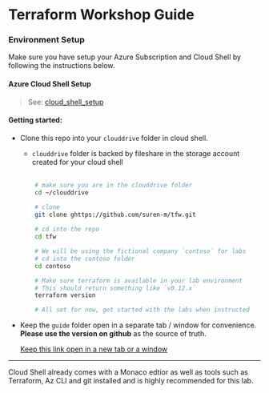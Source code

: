 # Terraform Workshop Guide

### Environment Setup

Make sure you have setup your Azure Subscription and Cloud Shell by following the instructions below.

####  Azure Cloud Shell Setup

> See: [cloud_shell_setup](https://github.com/suren-m/remote-workshop-env/blob/master/cloud_shell/cloud_shell_setup.md)


#### Getting started:

* Clone this repo into your `clouddrive` folder in cloud shell.

    *   `clouddrive` folder is backed by fileshare in the storage account created for your cloud shell
    
    <br />

    ```bash
        # make sure you are in the clouddrive folder 
        cd ~/clouddrive

        # clone
        git clone ghttps://github.com/suren-m/tfw.git
        
        # cd into the repo
        cd tfw

        # We will be using the fictional company `contoso` for labs
        # cd into the contoso folder
        cd contoso

        # Make sure terraform is available in your lab environment
        # This should return something like `v0.12.x`
        terraform version

        # All set for now, get started with the labs when instructed
    ```

* Keep the `guide` folder open in a separate tab / window for convenience. **Please use the version on github** as the source of truth.

   <a target="_blank" href="https://github.com/suren-m/tfw/tree/master/guide">Keep this link open in a new tab or a window</a>

---

Cloud Shell already comes with a Monaco edtior as well as tools such as Terraform, Az CLI and git installed and is highly recommended  for this lab. 
